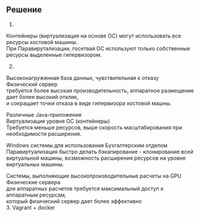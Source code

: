 
## Решение
1.  
Контейнеры (виртуализация на основе ОС) могут использовать все ресурсы хостовой машины.  
При Паравирутализации, госетвая ОС используют только собственные ресурсы выделенные гипервизором.  

2.  
Высоконагруженная база данных, чувствительная к отказу  
    Физический сервер   
        требуется более высокая производительность, аппаратное размещение дает более высокий отклик,  
        и сокращает точки отказа в виде гипервизора хостовой машны.  

Различные Java-приложения  
    Виртуализация уровня ОС (контейнеры)  
        Требуется меньше ресурсов, выше скорость масштабирования при необходимости расширения.  

Windows системы для использования Бухгалтерским отделом  
    Паравиртуализация
        быстро делать бэкапирование -  клонирование всей виртуальной машины,
        возможность расширения ресурсов на уровне виртуальных машины.  

Системы, выполняющие высокопроизводительные расчеты на GPU  
    Физические сервера  
        для аппаратных расчетов требуется максимальный доступ к аппаратным ресурсам,  
        который физический сервер дает более эффективно  
3.  Vagrant + docker
